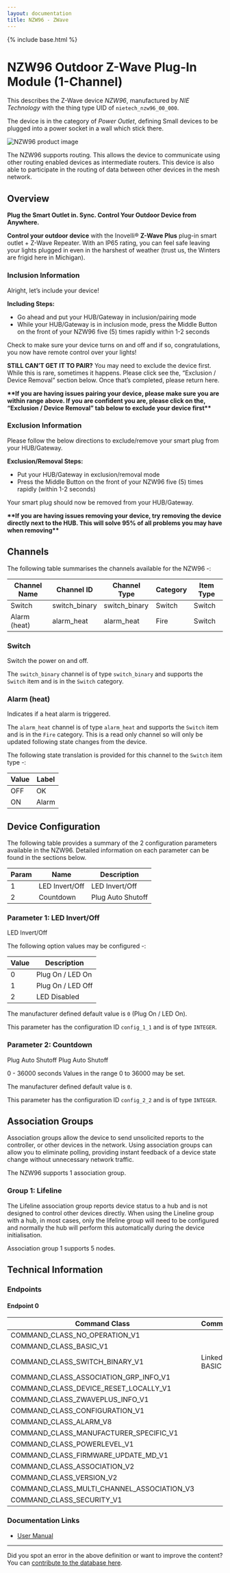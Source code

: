```yaml
---
layout: documentation
title: NZW96 - ZWave
---
```


{% include base.html %}

# NZW96 Outdoor Z-Wave Plug-In Module (1-Channel)
This describes the Z-Wave device *NZW96*, manufactured by *NIE Technology* with the thing type UID of ```nietech_nzw96_00_000```.

The device is in the category of *Power Outlet*, defining Small devices to be plugged into a power socket in a wall which stick there.

![NZW96 product image](https://opensmarthouse.org/zwavedatabase/825/image/)


The NZW96 supports routing. This allows the device to communicate using other routing enabled devices as intermediate routers.  This device is also able to participate in the routing of data between other devices in the mesh network.

## Overview

**Plug the Smart Outlet in. Sync. Control Your Outdoor Device from Anywhere.**

**Control your outdoor device** with the Inovelli® **Z-Wave Plus** plug-in smart outlet + Z-Wave Repeater. With an IP65 rating, you can feel safe leaving your lights plugged in even in the harshest of weather (trust us, the Winters are frigid here in Michigan).

### Inclusion Information

Alright, let’s include your device!

**Including Steps:**

  * Go ahead and put your HUB/Gateway in inclusion/pairing mode
  * While your HUB/Gateway is in inclusion mode, press the Middle Button on the front of your NZW96 five (5) times rapidly within 1-2 seconds

Check to make sure your device turns on and off and if so, congratulations, you now have remote control over your lights!

**STILL CAN’T GET IT TO PAIR?** You may need to exclude the device first. While this is rare, sometimes it happens. Please click see the, “Exclusion / Device Removal” section below. Once that’s completed, please return here.

**\*\*If you are having issues pairing your device, please make sure you are within range above. If you are confident you are, please click on the, “Exclusion / Device Removal” tab below to exclude your device first\*\***

### Exclusion Information

Please follow the below directions to exclude/remove your smart plug from your HUB/Gateway.

**Exclusion/Removal Steps:**

  * Put your HUB/Gateway in exclusion/removal mode
  * Press the Middle Button on the front of your NZW96 five (5) times rapidly (within 1-2 seconds)

Your smart plug should now be removed from your HUB/Gateway.

**\*\*If you are having issues removing your device, try removing the device directly next to the HUB. This will solve 95% of all problems you may have when removing\*\***

## Channels

The following table summarises the channels available for the NZW96 -:

| Channel Name | Channel ID | Channel Type | Category | Item Type |
|--------------|------------|--------------|----------|-----------|
| Switch | switch_binary | switch_binary | Switch | Switch | 
| Alarm (heat) | alarm_heat | alarm_heat | Fire | Switch | 

### Switch
Switch the power on and off.

The ```switch_binary``` channel is of type ```switch_binary``` and supports the ```Switch``` item and is in the ```Switch``` category.

### Alarm (heat)
Indicates if a heat alarm is triggered.

The ```alarm_heat``` channel is of type ```alarm_heat``` and supports the ```Switch``` item and is in the ```Fire``` category. This is a read only channel so will only be updated following state changes from the device.

The following state translation is provided for this channel to the ```Switch``` item type -:

| Value | Label     |
|-------|-----------|
| OFF | OK |
| ON | Alarm |



## Device Configuration

The following table provides a summary of the 2 configuration parameters available in the NZW96.
Detailed information on each parameter can be found in the sections below.

| Param | Name  | Description |
|-------|-------|-------------|
| 1 | LED Invert/Off | LED Invert/Off |
| 2 | Countdown | Plug Auto Shutoff |

### Parameter 1: LED Invert/Off

LED Invert/Off

The following option values may be configured -:

| Value  | Description |
|--------|-------------|
| 0 | Plug On / LED On |
| 1 | Plug On / LED Off |
| 2 | LED Disabled |

The manufacturer defined default value is ```0``` (Plug On / LED On).

This parameter has the configuration ID ```config_1_1``` and is of type ```INTEGER```.


### Parameter 2: Countdown

Plug Auto Shutoff
Plug Auto Shutoff

0 - 36000 seconds
Values in the range 0 to 36000 may be set.

The manufacturer defined default value is ```0```.

This parameter has the configuration ID ```config_2_2``` and is of type ```INTEGER```.


## Association Groups

Association groups allow the device to send unsolicited reports to the controller, or other devices in the network. Using association groups can allow you to eliminate polling, providing instant feedback of a device state change without unnecessary network traffic.

The NZW96 supports 1 association group.

### Group 1: Lifeline

The Lifeline association group reports device status to a hub and is not designed to control other devices directly. When using the Lineline group with a hub, in most cases, only the lifeline group will need to be configured and normally the hub will perform this automatically during the device initialisation.

Association group 1 supports 5 nodes.

## Technical Information

### Endpoints

#### Endpoint 0

| Command Class | Comment |
|---------------|---------|
| COMMAND_CLASS_NO_OPERATION_V1| |
| COMMAND_CLASS_BASIC_V1| |
| COMMAND_CLASS_SWITCH_BINARY_V1| Linked to BASIC|
| COMMAND_CLASS_ASSOCIATION_GRP_INFO_V1| |
| COMMAND_CLASS_DEVICE_RESET_LOCALLY_V1| |
| COMMAND_CLASS_ZWAVEPLUS_INFO_V1| |
| COMMAND_CLASS_CONFIGURATION_V1| |
| COMMAND_CLASS_ALARM_V8| |
| COMMAND_CLASS_MANUFACTURER_SPECIFIC_V1| |
| COMMAND_CLASS_POWERLEVEL_V1| |
| COMMAND_CLASS_FIRMWARE_UPDATE_MD_V1| |
| COMMAND_CLASS_ASSOCIATION_V2| |
| COMMAND_CLASS_VERSION_V2| |
| COMMAND_CLASS_MULTI_CHANNEL_ASSOCIATION_V3| |
| COMMAND_CLASS_SECURITY_V1| |

### Documentation Links

* [User Manual](https://www.opensmarthouse.org/zwavedatabase/825/nzw96-manual.pdf)

---

Did you spot an error in the above definition or want to improve the content?
You can [contribute to the database here](https://www.opensmarthouse.org/zwavedatabase/825).
